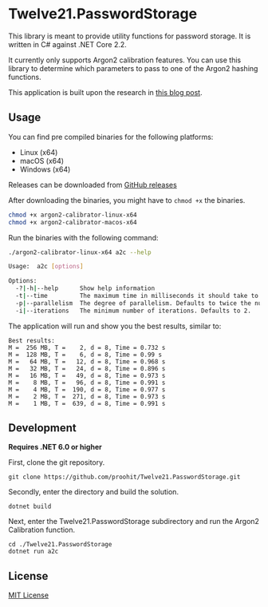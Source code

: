 # Twelve21.PasswordStorage

This library is meant to provide utility functions for password storage. It is written in C# against .NET Core 2.2.

It currently only supports Argon2 calibration features. You can use this library to determine which parameters to pass to one of the Argon2 hashing functions.

This application is built upon the research in [this blog post](https://www.twelve21.io/how-to-choose-the-right-parameters-for-argon2/).

## Usage

You can find pre compiled binaries for the following platforms:

- Linux (x64)
- macOS (x64)
- Windows (x64)

Releases can be downloaded from [GitHub releases](https://github.com/proohit/Twelve21.PasswordStorage/releases)

After downloading the binaries, you might have to `chmod +x` the binaries.

```sh
chmod +x argon2-calibrator-linux-x64
chmod +x argon2-calibrator-macos-x64
```

Run the binaries with the following command:

```sh
./argon2-calibrator-linux-x64 a2c --help

Usage:  a2c [options]

Options:
  -?|-h|--help      Show help information
  -t|--time         The maximum time in milliseconds it should take to calculate the password hash. Defaults to 1000.
  -p|--parallelism  The degree of parallelism. Defaults to twice the number of CPU cores.
  -i|--iterations   The minimum number of iterations. Defaults to 2.
```

The application will run and show you the best results, similar to:

```
Best results:
M =  256 MB, T =    2, d = 8, Time = 0.732 s
M =  128 MB, T =    6, d = 8, Time = 0.99 s
M =   64 MB, T =   12, d = 8, Time = 0.968 s
M =   32 MB, T =   24, d = 8, Time = 0.896 s
M =   16 MB, T =   49, d = 8, Time = 0.973 s
M =    8 MB, T =   96, d = 8, Time = 0.991 s
M =    4 MB, T =  190, d = 8, Time = 0.977 s
M =    2 MB, T =  271, d = 8, Time = 0.973 s
M =    1 MB, T =  639, d = 8, Time = 0.991 s
```

## Development

**Requires .NET 6.0 or higher**

First, clone the git repository.

```
git clone https://github.com/proohit/Twelve21.PasswordStorage.git
```

Secondly, enter the directory and build the solution.

```
dotnet build
```

Next, enter the Twelve21.PasswordStorage subdirectory and run the Argon2 Calibration function.

```
cd ./Twelve21.PasswordStorage
dotnet run a2c
```

## License

[MIT License](https://opensource.org/licenses/MIT)
